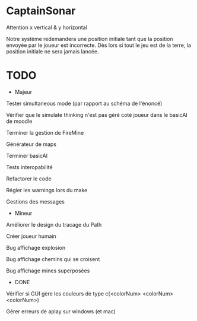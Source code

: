 # CaptainSonar

Attention x vertical & y horizontal

Notre système redemandera une position initiale tant que la position envoyée par le joueur est incorrecte. Dès lors si tout le jeu est de la terre, la position initiale ne sera jamais lancée.

# TODO

- Majeur

Tester simultaneous mode (par rapport au schéma de l'énoncé)

Vérifier que le simulate thinking n'est pas géré coté joueur dans le basicAI de moodle

Terminer la gestion de FireMine

Générateur de maps

Terminer basicAI

Tests interopabilité

Refactorer le code

Régler les warnings lors du make

Gestions des messages

- Mineur

Améliorer le design du tracage du Path

Créer joueur humain

Bug affichage explosion

Bug affichage chemins qui se croisent

Bug affichage mines superposées




- DONE 

Vérifier si GUI gère les couleurs de type c(\<colorNum> \<colorNum> \<colorNum>)

Gérer erreurs de aplay sur windows (et mac)
